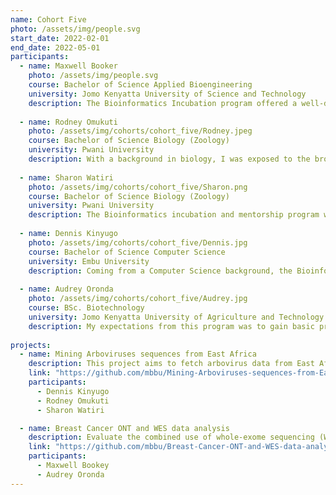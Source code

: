 ```yaml
---
name: Cohort Five
photo: /assets/img/people.svg
start_date: 2022-02-01
end_date: 2022-05-01
participants:
  - name: Maxwell Booker
    photo: /assets/img/people.svg
    course: Bachelor of Science Applied Bioengineering
    university: Jomo Kenyatta University of Science and Technology
    description: The Bioinformatics Incubation program offered a well-detailed introduction to Bioinformatics. Interacting with successful scientists has motivated me to keep moving forward as a scientist. This program has been a great learning experience, the skills I have gained can attest to the expectations I had at the beginning, and the tools and resources are all up to date and easily accessible. The hands-free approach to teaching has allowed me to work within an HPC, understand some Programming languages, and Making use of Biological Databases, and so on. I have also learned how to communicate effectively, work in a team collaboratively, exchange ideas, and gain new insights from my supervisors and colleagues. I did a mini-project on the analysis of data Sequenced using Next Generation Sequencing Techniques in which I applied most of the above skills. Working on this project was an opportunity for me to obtain a hands-on experience in NGS data analysis. I would like to thank everyone who participated in creating this opportunity, it is a door to career growth for young scientists in the future and a wonderful program with no faults. I thank Dr. Caleb Kibet, Ruth Nanjala, Pauline Karega, and other trainers for their dedication to training and mentoring us.
    
  - name: Rodney Omukuti
    photo: /assets/img/cohorts/cohort_five/Rodney.jpeg
    course: Bachelor of Science Biology (Zoology)
    university: Pwani University
    description: With a background in biology, I was exposed to the broad disciplines of plant and animal sciences which endowed me with theoretical understanding and practical skills in routine microbiology, genetics, and molecular biology. I consequently developed a passion for these fields and invested time in online courses on bioinformatics e.g., Introduction to Linux for Biologists (Future Learn), and Introduction to R among others, which made me apply for the Bioinformatics Internship and Incubation Program at ICIPE. The program is well structured offering a good mastery of concepts, personal and professional growth, hands-on experience through mini-projects, and scientific communication. Following the engagements during the internship, I have resolved to pursue a career utilizing genomic approaches to understand and conserve the environment and biodiversity. Many thanks to the organizers, trainers, and the MBBU at large.
    
  - name: Sharon Watiri
    photo: /assets/img/cohorts/cohort_five/Sharon.png
    course: Bachelor of Science Biology (Zoology)
    university: Pwani University
    description: The Bioinformatics incubation and mentorship program was educative and very informative. The exposure, the skills, and the lessons learned are very useful in my career journey as a budding scientist. The mode of learning was perfect for capturing the students’ curiosity and the recourses provided made self-study a smooth ride as well. Through the program, I was able to gain a deeper understanding of various topics I had challenges with, and access to a wide range of resources and technical support made learning easy. My sincere gratitude to the organizers for giving me an opportunity to be part of the training. I now have a clearer picture of the career path I want to embark on and would definitely recommend this program to aspiring Computational biologists and Bioinformaticians. Special thanks to Dr. Caleb Kibet and the whole Bioinformatics team for their generous support and contribution to the success of the program.
    
  - name: Dennis Kinyugo
    photo: /assets/img/cohorts/cohort_five/Dennis.jpg
    course: Bachelor of Science Computer Science
    university: Embu University
    description: Coming from a Computer Science background, the Bioinformatics Internship program gave me a unique chance to learn how computation is applied in biological sciences. I got to the opportunity to work on exciting projects ranging from phylogenetics to pangenomic analysis. The hands-on quality training offered by well experienced trainers gave me the necessary knowledge to familiarise with biological computation. From the internship I gained professional skills that will further my career and propel me towards my goal of become an AI research scientist. My deepest gratitude goes to the entire MBBU department for granting me that unique opportunity and for their mentorship and unwavering support throughout the internship.
    
  - name: Audrey Oronda
    photo: /assets/img/cohorts/cohort_five/Audrey.jpg
    course: BSc. Biotechnology
    university: Jomo Kenyatta University of Agriculture and Technology
    description: My expectations from this program was to gain basic practical skills on bioinformatics and form collaborations with other scientists. Coming from a biotechnology background which is a very diverse course, I approached this program with a diverse mindset and get to know how i can align my scientific interests with biotechnology. I learnt on specific biology areas like phylogenetics, next generation sequencing just to mention a few. Also, I got to explore more on computational biology(R, Python and Bash) which was a plus from my side as I had very little knowledge on this area. I was able to analyse real data using computer knowledge.  Something I greatly appreciate about the program is the ability to develop us theoritically and hands on so that we may be able to experience what life as a bioinformatician really is in terms of challenges and achievements too. I also cannot fail to mention the soft skills gained during this program which will be of help as a young scientist. Now I can say I got a pretty clear path on what I would love to focus as I got to understand how my interests (malaria genomics, transgenics) could blend with bioniformatics. Thank you to the entire MBBU and the head Dr. Caleb Kibet for the patience and the guidance throughout thie program.
    
projects:
  - name: Mining Arboviruses sequences from East Africa
    description: This project aims to fetch arbovirus data from East Africa and analyze trends by mapping the sequence data and research interest.
    link: "https://github.com/mbbu/Mining-Arboviruses-sequences-from-East-Africa"
    participants:
      - Dennis Kinyugo
      - Rodney Omukuti
      - Sharon Watiri

  - name: Breast Cancer ONT and WES data analysis
    description: Evaluate the combined use of whole-exome sequencing (WES) and nanopore sequencing to comprehensively screen for BRCA1/2 germline mutations.
    link: "https://github.com/mbbu/Breast-Cancer-ONT-and-WES-data-analysis"
    participants:
      - Maxwell Bookey
      - Audrey Oronda
---
```


